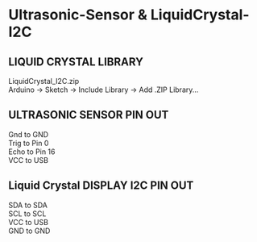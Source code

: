 # Ultrasonic-Sensor & LiquidCrystal-I2C

LIQUID CRYSTAL LIBRARY
-
LiquidCrystal_I2C.zip\
Arduino -> Sketch -> Include Library -> Add .ZIP Library...

ULTRASONIC SENSOR PIN OUT
-
Gnd to GND\
Trig to Pin 0\
Echo to Pin 16\
VCC to USB

Liquid Crystal DISPLAY I2C PIN OUT
-
SDA to SDA\
SCL to SCL\
VCC to USB\
GND to GND
